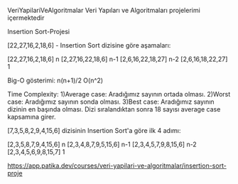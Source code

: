 VeriYapilariVeAlgoritmalar
Veri Yapıları ve Algoritmaları projelerimi içermektedir

Insertion Sort-Projesi

[22,27,16,2,18,6] - Insertion Sort dizisine göre aşamaları:

[22,27,16,2,18,6] n 
[2,27,16,22,18,6] n-1
[2,6,16,22,18,27] n-2
[2,6,16,18,22,27] 1

Big-O gösterimi: n(n+1)/2 O(n^2)


Time Complexity: 1)Average case: Aradığımız sayının ortada olması. 2)Worst case: Aradığımız sayının sonda olması. 3)Best case: Aradığımız sayının dizinin en başında olması.
Dizi sıralandıktan sonra 18 sayısı average case kapsamına girer.

[7,3,5,8,2,9,4,15,6] dizisinin Insertion Sort'a göre ilk 4 adımı:


[2,3,5,8,7,9,4,15,6] n
[2,3,4,8,7,9,5,15,6] n-1
[2,3,4,5,7,9,8,15,6] n-2
[2,3,4,5,6,9,8,15,7] 1


https://app.patika.dev/courses/veri-yapilari-ve-algoritmalar/insertion-sort-proje
